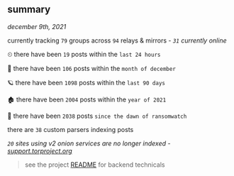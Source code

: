 
## summary
_december 9th, 2021_

currently tracking `79` groups across `94` relays & mirrors - _`31` currently online_

⏲ there have been `19` posts within the `last 24 hours`

🦈 there have been `106` posts within the `month of december`

🪐 there have been `1098` posts within the `last 90 days`

🏚 there have been `2004` posts within the `year of 2021`

🦕 there have been `2038` posts `since the dawn of ransomwatch`

there are `38` custom parsers indexing posts

_`20` sites using v2 onion services are no longer indexed - [support.torproject.org](https://support.torproject.org/onionservices/v2-deprecation/)_

> see the project [README](https://github.com/thetanz/ransomwatch#ransomwatch--) for backend technicals
